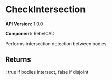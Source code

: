 # CheckIntersection

**API Version:** 1.0.0

**Component:** RebelCAD

Performs intersection detection between bodies

## Returns

: true if bodies intersect, false if disjoint

